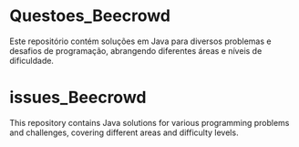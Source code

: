 # Questoes_Beecrowd
<p>Este repositório contém soluções em Java para diversos problemas e desafios de programação, abrangendo diferentes áreas e níveis de dificuldade.</p>

# issues_Beecrowd
<p>This repository contains Java solutions for various programming problems and challenges, covering different areas and difficulty levels.</p>
